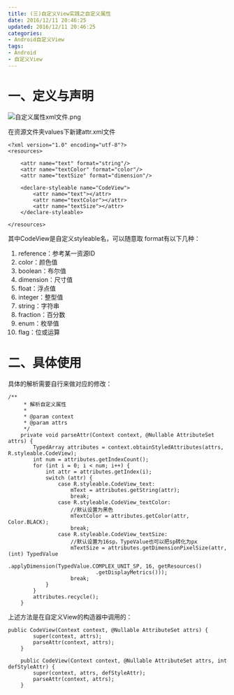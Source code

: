 ```yaml
---
title: (三)自定义View实践之自定义属性
date: 2016/12/11 20:46:25
updated: 2016/12/11 20:46:25
categories:
- Android自定义View
tags:
- Android
- 自定义View
---
```

# 一、定义与声明

![自定义属性xml文件.png](http://upload-images.jianshu.io/upload_images/3828003-f8e2780b05000359.png?imageMogr2/auto-orient/strip%7CimageView2/2/w/1240)

在资源文件夹values下新建attr.xml文件

```
<?xml version="1.0" encoding="utf-8"?>
<resources>

    <attr name="text" format="string"/>
    <attr name="textColor" format="color"/>
    <attr name="textSize" format="dimension"/>

    <declare-styleable name="CodeView">
        <attr name="text"></attr>
        <attr name="textColor"></attr>
        <attr name="textSize"></attr>
    </declare-styleable>

</resources>
```

其中CodeView是自定义styleable名，可以随意取
format有以下几种：
1. reference：参考某一资源ID
2. color：颜色值
3. boolean：布尔值
4. dimension：尺寸值
5. float：浮点值
6. integer：整型值
7. string：字符串
8. fraction：百分数
9. enum：枚举值
10. flag：位或运算

# 二、具体使用

具体的解析需要自行来做对应的修改：

```
/**
     * 解析自定义属性
     *
     * @param context
     * @param attrs
     */
    private void parseAttr(Context context, @Nullable AttributeSet attrs) {
        TypedArray attributes = context.obtainStyledAttributes(attrs, R.styleable.CodeView);
        int num = attributes.getIndexCount();
        for (int i = 0; i < num; i++) {
            int attr = attributes.getIndex(i);
            switch (attr) {
                case R.styleable.CodeView_text:
                    mText = attributes.getString(attr);
                    break;
                case R.styleable.CodeView_textColor:
                    //默认设置为黑色
                    mTextColor = attributes.getColor(attr, Color.BLACK);
                    break;
                case R.styleable.CodeView_textSize:
                    //默认设置为16sp，TypeValue也可以把sp转化为px
                    mTextSize = attributes.getDimensionPixelSize(attr, (int) TypedValue
                            .applyDimension(TypedValue.COMPLEX_UNIT_SP, 16, getResources()
                            .getDisplayMetrics()));
                    break;
            }
        }
        attributes.recycle();
    }
```

上述方法是在自定义View的构造器中调用的：

```
public CodeView(Context context, @Nullable AttributeSet attrs) {
        super(context, attrs);
        parseAttr(context, attrs);
    }

    public CodeView(Context context, @Nullable AttributeSet attrs, int defStyleAttr) {
        super(context, attrs, defStyleAttr);
        parseAttr(context, attrs);
    }
```